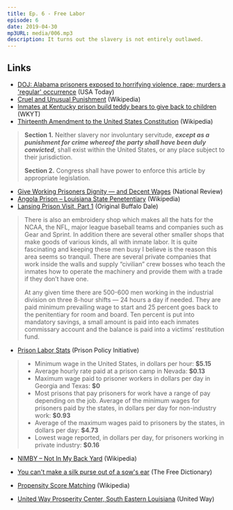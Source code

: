 ```yaml
---
title: Ep. 6 - Free Labor
episode: 6
date: 2019-04-30
mp3URL: media/006.mp3
description: It turns out the slavery is not entirely outlawed.
---
```


## Links

- [DOJ: Alabama prisoners exposed to horrifying violence, rape; murders a 'regular' occurrence](https://www.usatoday.com/story/news/politics/2019/04/03/violence-murder-rape-alabama-prisons-unconstitutional-justice-department-investigation/3351480002/) (USA Today)
- [Cruel and Unusual Punishment](https://en.wikipedia.org/wiki/Cruel_and_unusual_punishment) (Wikipedia)
- [Inmates at Kentucky prison build teddy bears to give back to children](https://www.wkyt.com/content/news/Inmates-at-Kentucky-prison-build-teddy-bears-to-give-back-to-children-410748245.html) (WKYT)
- [Thirteenth Amendment to the United States Constitution](https://en.wikipedia.org/wiki/Thirteenth_Amendment_to_the_United_States_Constitution) (Wikipedia)

> **Section 1.** Neither slavery nor involuntary servitude, **_except as a punishment for crime whereof the party shall have been duly convicted_**, shall exist within the United States, or any place subject to their jurisdiction.
>
> **Section 2.** Congress shall have power to enforce this article by appropriate legislation.

- [Give Working Prisoners Dignity — and Decent Wages](https://www.nationalreview.com/2017/01/prison-labor-laws-wages/) (National Review)
- [Angola Prison – Louisiana State Penetentiary](https://en.wikipedia.org/wiki/Louisiana_State_Penitentiary) (Wikipedia)
- [Lansing Prison Visit, Part 1](http://originalbuffalodale.com/2010/10/16/lansing-prison/) (Original Buffalo Dale)

> There is also an embroidery shop which makes all the hats for the NCAA, the NFL, major league baseball teams and companies such as Gear and Sprint. In addition there are several other smaller shops that make goods of various kinds, all with inmate labor. It is quite fascinating and keeping these men busy I believe is the reason this area seems so tranquil. There are several private companies that work inside the walls and supply “civilian” crew bosses who teach the inmates how to operate the machinery and provide them with a trade if they don’t have one.
>
> At any given time there are 500-600 men working in the industrial division on three 8-hour shifts — 24 hours a day if needed. They are paid minimum prevailing wage to start and 25 percent goes back to the penitentiary for room and board. Ten percent is put into mandatory savings, a small amount is paid into each inmates commissary account and the balance is paid into a victims’ restitution fund.

- [Prison Labor Stats](https://www.prisonpolicy.org/prisonindex/prisonlabor.html) (Prison Policy Initiative)

> - Minimum wage in the United States, in dollars per hour: **\$5.15**
> - Average hourly rate paid at a prison camp in Nevada: **\$0.13**
> - Maximum wage paid to prisoner workers in dollars per day in Georgia and Texas: **\$0**
> - Most prisons that pay prisoners for work have a range of pay depending on the job. Average of the minimum wages for prisoners paid by the states, in dollars per day for non-industry work: **\$0.93**
> - Average of the maximum wages paid to prisoners by the states, in dollars per day: **\$4.73**
> - Lowest wage reported, in dollars per day, for prisoners working in private industry: **\$0.16**

- [NIMBY – Not In My Back Yard](https://en.wikipedia.org/wiki/NIMBY) (Wikipedia)
- [You can't make a silk purse out of a sow's ear](https://idioms.thefreedictionary.com/you+can%27t+make+a+silk+purse+out+of+a+sow%27s+ear) (The Free Dictionary)

- [Propensity Score Matching](https://en.wikipedia.org/wiki/Propensity_score_matching) (Wikipedia)

- [United Way Prosperity Center, South Eastern Louisiana](http://www.unitedwaysela.org/j-wayne-leonard-prosperity-center) (United Way)

